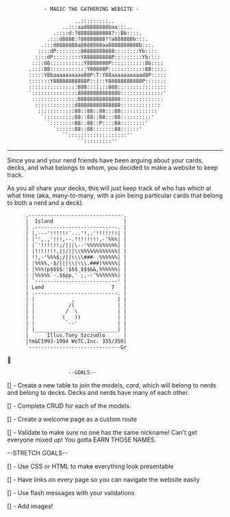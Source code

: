                 - MAGIC THE GATHERING WEBSITE -

                          ..:::::::::..                 
                      ..:::aad8888888baa:::..            
                   .::::d:?88888888888?::8b::::.         
                 .:::d8888:?88888888??a888888b:::.       
               .:::d8888888a8888888aa8888888888b:::.     
              ::::dP::::::::88888888888::::::::Yb::::    
             ::::dP:::::::::Y888888888P:::::::::Yb::::   
            ::::d8:::::::::::Y8888888P:::::::::::8b::::  
           .::::88::::::::::::Y88888P::::::::::::88::::. 
           :::::Y8baaaaaaaaaa88P:T:Y88aaaaaaaaaad8P::::: 
           :::::::Y88888888888P::|::Y88888888888P::::::: 
           ::::::::::::::::888:::|:::888:::::::::::::::: 
           `:::::::::::::::8888888888888b::::::::::::::' 
            :::::::::::::::88888888888888::::::::::::::  
             :::::::::::::d88888888888888:::::::::::::   
              ::::::::::::88::88::88:::88::::::::::::    
               `::::::::::88::88::88:::88::::::::::'     
                 `::::::::88::88::P::::88::::::::'       
                   `::::::88::88:::::::88::::::'         
                      ``:::::::::::::::::::''            
                           ``:::::::::''      
--------------------------------------------------------------------
Since you and your nerd friends have been arguing about your cards, decks, and what belongs to whom, you decided to make a website to keep track.

As you all share your decks, this will just keep track of who has which at what time (aka, many-to-many, with a join being particular cards that belong to both a nerd and a deck).


          ,-------------------------------.
          |  Island                       |
          | .---------------------------. |
          | |,---'!!!!!!`...'!,.'!!!!!!!| |
          | |'',.,'!!!,--.!!!!!!!!,-'%%%| |
          | |`'!!!!!!;/|||\--'%%%%%%%%%%| |
          | |!!!!!!!,||/||\\%%%%%%%%%%%%| |
          | !!,-'%%%$;/||\\\\###-.%%%%%%| |
          | |%%%%,-$/|||\\|\\\.###)%%%%%| |
          | |%%%(p$$$$::$$$_$$$&&,%%%%%%| |
          | |%%%%%`-.$$pp,' ;,--'%%%%%%%| |
          | `---------------------------' |
          | Land                      7   |
          | .---------------------------. |
          | |            ,              | |
          | |           /(              | |
          | |          /  \             | |
          | |         (   ))            | |
          | |          `--'             | |
          | |___________________________| |
          |      Illus.Tony Szczudlo      |
          |tm&C1993-1994 WoTC,Inc. 335/350|
          `------------------------------Gr



                        --GOALS--

[] - Create a new table to join the models, *card*, which will belong to nerds and belong to decks. Decks and nerds have many of each other.

[] - Complete CRUD for each of the models.

[] - Create a welcome page as a custom route

[] - Validate to make sure no one has the same nickname! Can't get everyone mixed up! You gotta EARN THOSE NAMES.

--STRETCH GOALS--

[] - Use CSS or HTML to make everything look presentable

[] - Have links on every page so you can navigate the website easily

[] - Use flash messages with your validations

[] - Add images!